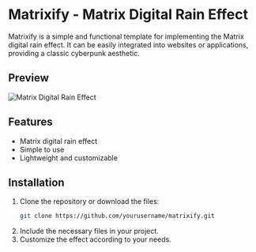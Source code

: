 # Matrixify - Matrix Digital Rain Effect

Matrixify is a simple and functional template for implementing the Matrix digital rain effect. It can be easily integrated into websites or applications, providing a classic cyberpunk aesthetic.

## Preview
![Matrix Digital Rain Effect](https://i.giphy.com/media/v1.Y2lkPTc5MGI3NjExczR0MmU2d2xidW9vZWh6YWQ4cmE1MWxlaHQ5MTAzOGltdXVwZGs0OCZlcD12MV9pbnRlcm5hbF9naWZfYnlfaWQmY3Q9Zw/2E618gfHfe3n08Vgmh/giphy.gif)


## Features
- Matrix digital rain effect
- Simple to use
- Lightweight and customizable

## Installation

1. Clone the repository or download the files:
   ```bash
   git clone https://github.com/yourusername/matrixify.git
2. Include the necessary files in your project.
3. Customize the effect according to your needs.


